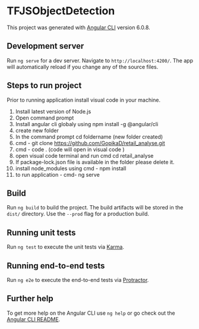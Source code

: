 # TFJSObjectDetection

This project was generated with [Angular CLI](https://github.com/angular/angular-cli) version 6.0.8.

## Development server

Run `ng serve` for a dev server. Navigate to `http://localhost:4200/`. The app will automatically reload if you change any of the source files.

## Steps to run project
Prior to running application install visual code in your machine.
1. Install latest version of Node.js
2. Open command prompt
3. Install angular cli globaly using npm install -g @angular/cli
4. create new folder 
5. In the command prompt cd foldername (new folder created)
6. cmd - git clone https://github.com/GopikaD/retail_analyse.git
7. cmd - code . (code will open in visual code )
8. open visual code terminal and run cmd cd retail_analyse
8. If package-lock.json file is available in the folder please delete it.
9. install node_modules using cmd - npm install
10. to run application - cmd- ng serve


## Build

Run `ng build` to build the project. The build artifacts will be stored in the `dist/` directory. Use the `--prod` flag for a production build.

## Running unit tests

Run `ng test` to execute the unit tests via [Karma](https://karma-runner.github.io).

## Running end-to-end tests

Run `ng e2e` to execute the end-to-end tests via [Protractor](http://www.protractortest.org/).

## Further help

To get more help on the Angular CLI use `ng help` or go check out the [Angular CLI README](https://github.com/angular/angular-cli/blob/master/README.md).
